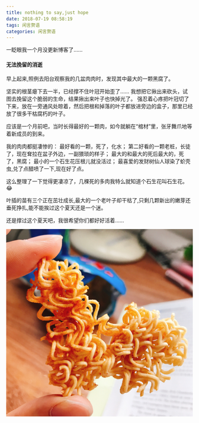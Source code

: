 ```yaml
---
title: nothing to say,just hope
date: 2018-07-19 08:58:19
tags: 闲言赘语
categories: 闲言赘语
---
```


一眨眼我一个月没更新博客了……

#### 无法挽留的消逝

早上起来,照例去阳台观察我的几盆肉肉时，发现其中最大的一颗黑腐了。

坚实的根茎瘪下去一半，已经撑不住叶冠开始歪了……
我想把它揪出来砍头，试图去挽留这个脆弱的生命，结果揪出来叶子也快掉光了。
强忍着心疼把叶冠切了下来，放在一旁通风处晾着，然后把根和掉落的叶子都放进旁边的盒子，那里已经放了很多干枯腐朽的叶子。

应该是一个月前吧，当时长得最好的一颗肉，如今就躺在“棺材”里，张牙舞爪地等着新成员的到来。

我的肉肉都挺凄惨的：
最好看的一颗，死了，化水；
第二好看的一颗老桩，长徒了，现在耷拉在盆子外边，一副猥琐的样子；
最大的和最大的死后最大的，死了，黑腐；
最小的一个石生花压根儿就没活过；
最喜爱的发财树仙人球染了蚧壳虫,兑了点醋喷了一下,现在好了点。

这么整理了一下觉得更凄凉了，几棵死的多肉我特么就知道个石生花叫石生花。😂

叶插的苗有三个正在茁壮成长,最大的一个老叶子却干枯了,只剩几颗新出的嫩芽还垂死挣扎,能不能挨过这个夏天还是一个迷。

还是撑过这个夏天吧，我很希望你们都好好活着……

![比心](nothing-to-say/heart.jpg)




